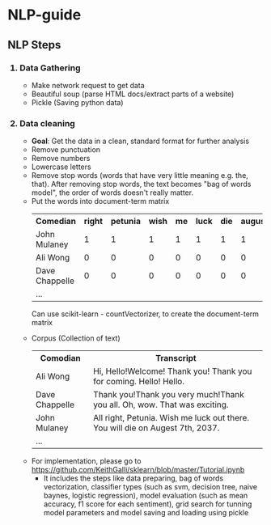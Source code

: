 # NLP-guide

<h2>NLP Steps</h2>
<ol>
<h3><li>Data Gathering</li></h3>
<ul><li>Make network request to get data</li><li>Beautiful soup (parse HTML docs/extract parts of a website)</li><li>Pickle (Saving python data)</li></ul>
<h3><li>Data cleaning</li></h3>
<ul>
<li><b>Goal</b>: Get the data in a clean, standard format for further analysis</li>
<li>Remove punctuation</li><li>Remove numbers</li><li>Lowercase letters</li>
<li>Remove stop words (words that have very little meaning e.g. the, that). After removing stop words, the text becomes "bag of words model", the order of words doesn't really
 matter.</li><li>Put the words into document-term matrix
 <p>
 <table>
 <tr><th>Comedian</th><th>right</th><th>petunia</th><th>wish</th><th>me</th><th>luck</th>
 <th>die</th><th>august</th><th>hello</th><th>thank</th><th>welcome</th><th>wow</th><th>exciting</th></tr>
 
 <tr><td>John Mulaney</td>
 <td>1</td><td>1</td><td>1</td><td>1</td><td>1</td><td>1</td><td>1</td><td>0</td><td>0</td><td>0</td><td>0</td><td>0</td>
 </tr>
 <tr><td>Ali Wong</td>
 <td>0</td><td>0</td><td>0</td><td>0</td><td>0</td><td>0</td><td>0</td><td>3</td><td>2</td><td>0</td><td>0</td><td>0</td>
 </tr>
 <tr><td>Dave Chappelle</td>
 <td>0</td><td>0</td><td>0</td><td>0</td><td>0</td><td>0</td><td>0</td><td>0</td><td>3</td><td>0</td><td>1</td><td>1</td>
 </tr>
 <tr><td>...</td>
 <td></td><td></td><td></td><td></td><td></td><td></td><td></td><td></td><td></td><td></td><td></td><td></td>
 </tr>
 </table></p>
 <p>
 Can use scikit-learn - countVectorizer, to create the document-term matrix
 </p>
 </li>
 <li>Corpus (Collection of text)
 <p>
 <table>
 <tr><th>Comodian</th><th>Transcript</th></tr>
 <tr><td>Ali Wong</td><td>Hi, Hello!Welcome! Thank you! Thank you for coming. Hello! Hello.</td></tr>
 <tr><td>Dave Chappelle</td><td>Thank you!Thank you very much!Thank you all. Oh, wow. That was exciting.</td></tr>
 <tr><td>John Mulaney</td><td>All right, Petunia. Wish me luck out there. You will die on Augest 7th, 2037.</td></tr>
 <tr><td>...</td><td></td></tr>
 </table>
 </p>
 </li>
 <li>For implementation, please go to <a href="https://github.com/KeithGalli/sklearn/blob/master/Tutorial.ipynb">https://github.com/KeithGalli/sklearn/blob/master/Tutorial.ipynb</a><ul><li>It includes the steps like data preparing, bag of words vectorization, classifier types (such as svm, decision tree, naive baynes, logistic regression), model evaluation (such as mean accuracy, f1 score for each sentiment), grid search for tunning model parameters and model saving and loading using pickle</li></ul></li>
</ul>
</ol>
